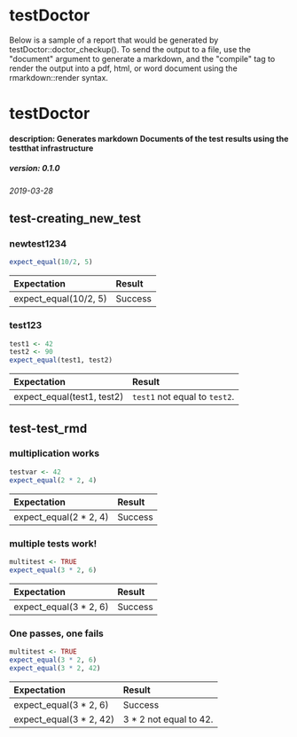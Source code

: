 # testDoctor

Below is a sample of a report that would be generated by testDoctor::doctor_checkup(). To send the output to a file, use the "document" argument to generate a markdown, and the "compile" tag to render the output into a pdf, html, or word document using the rmarkdown::render syntax.



# testDoctor
#### description: Generates markdown Documents of the test results using the testthat infrastructure
##### version:  0.1.0
*2019-03-28*

## test-creating_new_test 
### newtest1234 
```r
expect_equal(10/2, 5) 
```
|Expectation           |Result  |
|:---------------------|:-------|
|expect_equal(10/2, 5) |Success | 


### test123 
```r
test1 <- 42
test2 <- 90
expect_equal(test1, test2) 
```
|Expectation                |Result                        |
|:--------------------------|:-----------------------------|
|expect_equal(test1, test2) |`test1` not equal to `test2`. | 


## test-test_rmd 
### multiplication works 
```r
testvar <- 42
expect_equal(2 * 2, 4) 
```
|Expectation            |Result  |
|:----------------------|:-------|
|expect_equal(2 * 2, 4) |Success | 


### multiple tests work! 
```r
multitest <- TRUE
expect_equal(3 * 2, 6) 
```
|Expectation            |Result  |
|:----------------------|:-------|
|expect_equal(3 * 2, 6) |Success | 


### One passes, one fails 
```r
multitest <- TRUE
expect_equal(3 * 2, 6)
expect_equal(3 * 2, 42) 
```
|Expectation             |Result                 |
|:-----------------------|:----------------------|
|expect_equal(3 * 2, 6)  |Success                |
|expect_equal(3 * 2, 42) |3 * 2 not equal to 42. | 

